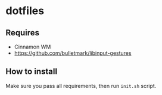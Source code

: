 # dotfiles

## Requires
  * Cinnamon WM
  * https://github.com/bulletmark/libinput-gestures
  
## How to install
Make sure you pass all requirements, then run `init.sh` script. 
